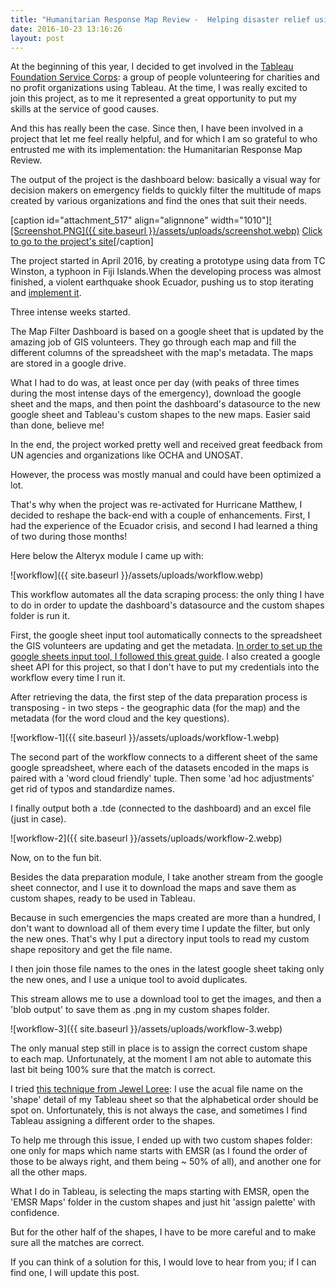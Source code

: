 ```yaml
---
title: "Humanitarian Response Map Review -  Helping disaster relief using Alteryx and Tableau"
date: 2016-10-23 13:16:26
layout: post
---
```


At the beginning of this year, I decided to get involved in the [Tableau Foundation Service Corps](https://servicecorps.tableaufoundation.org/): a group of people volunteering for charities and no profit organizations using Tableau. At the time, I was really excited to join this project, as to me it represented a great opportunity to put my skills at the service of good causes.

And this has really been the case. Since then, I have been involved in a project that let me feel really helpful, and for which I am so grateful to who entrusted me with its implementation: the Humanitarian Response Map Review.

The output of the project is the dashboard below: basically a visual way for decision makers on emergency fields to quickly filter the multitude of maps created by various organizations and find the ones that suit their needs.

[caption id="attachment\_517" align="alignnone" width="1010"][![Screenshot.PNG]({{ site.baseurl }}/assets/uploads/screenshot.webp)](http://digitalhumanitarians.com/resource/map-filter-haiti) [Click to go to the project's site](http://digitalhumanitarians.com/resource/map-filter-haiti)[/caption]



The project started in April 2016, by creating a prototype using data from TC Winston, a typhoon in Fiji Islands.When the developing process was almost finished, a violent earthquake shook Ecuador, pushing us to stop iterating and [implement it](http://digitalhumanitarians.com/resource/map-filter-ecuador).

Three intense weeks started.

The Map Filter Dashboard is based on a google sheet that is updated by the amazing job of GIS volunteers. They go through each map and fill the different columns of the spreadsheet with the map's metadata. The maps are stored in a google drive.

What I had to do was, at least once per day (with peaks of three times during the most intense days of the emergency), download the google sheet and the maps, and then point the dashboard's datasource to the new google sheet and Tableau's custom shapes to the new maps. Easier said than done, believe me!

In the end, the project worked pretty well and received great feedback from UN agencies and organizations like OCHA and UNOSAT.

However, the process was mostly manual and could have been optimized a lot.

That's why when the project was re-activated for Hurricane Matthew, I decided to reshape the back-end with a couple of enhancements. First, I had the experience of the Ecuador crisis, and second I had learned a thing of two during those months!

Here below the Alteryx module I came up with:

![workflow]({{ site.baseurl }}/assets/uploads/workflow.webp)

This workflow automates all the data scraping process: the only thing I have to do in order to update the dashboard's datasource and the custom shapes folder is run it.

First, the google sheet input tool automatically connects to the spreadsheet the GIS volunteers are updating and get the metadata. [In order to set up the google sheets input tool, I followed this great guide](http://community.alteryx.com/t5/Alteryx-Knowledge-Base/The-How-to-Guide-to-Google-Sheets/ta-p/20354). I also created a google sheet API for this project, so that I don't have to put my credentials into the workflow every time I run it.

After retrieving the data, the first step of the data preparation process is transposing - in two steps - the geographic data (for the map) and the metadata (for the word cloud and the key questions).

![workflow-1]({{ site.baseurl }}/assets/uploads/workflow-1.webp)

The second part of the workflow connects to a different sheet of the same google spreadsheet, where each of the datasets encoded in the maps is paired with a 'word cloud friendly' tuple. Then some 'ad hoc adjustments' get rid of typos and standardize names.

I finally output both a .tde (connected to the dashboard) and an excel file (just in case).

![workflow-2]({{ site.baseurl }}/assets/uploads/workflow-2.webp)

Now, on to the fun bit.

Besides the data preparation module, I take another stream from the google sheet connector, and I use it to download the maps and save them as custom shapes, ready to be used in Tableau.

Because in such emergencies the maps created are more than a hundred, I don't want to download all of them every time I update the filter, but only the new ones. That's why I put a directory input tools to read my custom shape repository and get the file name.

I then join those file names to the ones in the latest google sheet taking only the new ones, and I use a unique tool to avoid duplicates.

This stream allows me to use a download tool to get the images, and then a 'blob output' to save them as .png in my custom shapes folder.

![workflow-3]({{ site.baseurl }}/assets/uploads/workflow-3.webp)

The only manual step still in place is to assign the correct custom shape to each map. Unfortunately, at the moment I am not able to automate this last bit being 100% sure that the match is correct.

I tried [this technique from Jewel Loree](http://www.jewelloree.com/2013/10/30/dealing-with-718-pokemon-shapes-in-tableau/): I use the acual file name on the 'shape' detail of my Tableau sheet so that the alphabetical order should be spot on. Unfortunately, this is not always the case, and sometimes I find Tableau assigning a different order to the shapes.

To help me through this issue, I ended up with two custom shapes folder: one only for maps which name starts with EMSR (as I found the order of those to be always right, and them being ~ 50% of all), and another one for all the other maps.

What I do in Tableau, is selecting the maps starting with EMSR, open the 'EMSR Maps' folder in the custom shapes and just hit 'assign palette' with confidence.

But for the other half of the shapes, I have to be more careful and to make sure all the matches are correct.

If you can think of a solution for this, I would love to hear from you; if I can find one, I will update this post.